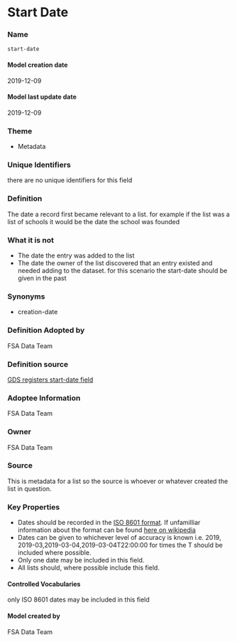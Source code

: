 # Start Date
### Name
`start-date`
#### Model creation date
2019-12-09
#### Model last update date
2019-12-09
### Theme
*   Metadata

### Unique Identifiers
there are no unique identifiers for this field
### Definition
The date a record first became relevant to a list. for example if the list was a list of schools it would be the date the school was founded
### What it is not
*   The date the entry was added to the list
*   The date the owner of the list discovered that an entry existed and needed adding to the dataset. for this scenario the start-date should be given in the past

### Synonyms
*   creation-date

### Definition Adopted by
FSA Data Team
### Definition source
[GDS registers start-date field](https://field.register.gov.uk/records/start-date)
### Adoptee Information
FSA Data Team
### Owner
FSA Data Team
### Source
This is metadata for a list so the source is whoever or whatever created the list in question.
### Key Properties
*   Dates should be recorded in the [ISO 8601 format](https://www.iso.org/iso-8601-date-and-time-format.html). If unfamilliar information about the format can be found [here on wikipedia](https://en.wikipedia.org/wiki/ISO_8601)
*   Dates can be given to whichever level of accuracy is known i.e. 2019, 2019-03,2019-03-04,2019-03-04T22:00:00 for times the T should be included where possible.
*   Only one date may be included in this field.
*   All lists should, where possible include this field.

#### Controlled Vocabularies
only ISO 8601 dates may be included in this field

#### Model created by
FSA Data Team
